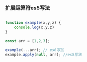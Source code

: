 ### 扩展运算符es5写法

```javascript

function example(x,y,z) {
    console.log(x,y,z)
}

const arr = [1,2,3];

example(...arr); // es6写法
example.apply(null, arr); //es5写法

```